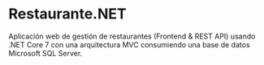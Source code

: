# Restaurante.NET
Aplicación web de gestión de restaurantes (Frontend & REST API) usando .NET Core 7 con una arquitectura MVC consumiendo una base de datos Microsoft SQL Server.